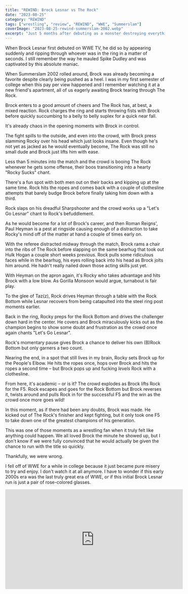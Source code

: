 ```yaml
---
title: "REWIND: Brock Lesnar vs The Rock"
date: "2023-08-25"
category: "REWIND"
tags: ["wrestling", "review", "REWIND", "WWE", "Summerslam"]
coverImage: "2023-08-25-rewind-summerslam-2002.webp"
excerpt: "Just 5 months after debuting as a monster destroying everything in his path, Brock Lesnar takes on The Rock for the WWE Undisputed Championship."
---
```


When Brock Lesnar first debuted on WWE TV, he did so by appearing suddenly and ripping through whoever was in the ring in a matter of seconds. I still remember the way he mauled Spike Dudley and was captivated by this absolute maniac.

When Summerslam 2002 rolled around, Brock was already becoming a favorite despite clearly being pushed as a heel. I was in my first semester of college when this pay per view happened and I remember watching it at a new friend's apartment, all of us eagerly awaiting Brock tearing through The Rock.

Brock enters to a good amount of cheers and The Rock has, at best, a mixed reaction. Rock charges the ring and starts throwing fists with Brock before quickly succumbing to a belly to belly suplex for a quick near fall.

It's already chaos in the opening moments with Brock in control.

The fight spills to the outside, and even into the crowd, with Brock press slamming Rocky over his head which just looks insane. Even though he's not yet as jacked as he would eventually become, The Rock was still no small dude and Brock just lifts him with ease.

Less than 5 minutes into the match and the crowd is booing The Rock whenever he gets some offense, their boos transitioning into a hearty "Rocky Sucks" chant.

There's a fun spot with both men out on their backs and kipping up at the same time. Rock hits the ropes and comes back with a couple of clothesline attempts that barely budge Brock before finally taking him down with a third.

Rock slaps on his dreadful Sharpshooter and the crowd works up a "Let's Go Lesnar" chant to Rock's befuddlement.

As he would become for a lot of Brock's career, and then Roman Reigns', Paul Heyman is a pest at ringside causing enough of a distraction to take Rocky's mind off of the matter at hand a couple of times early on.

With the referee distracted midway through the match, Brock rams a chair into the ribs of The Rock before slapping on the same bearhug that took out Hulk Hogan a couple short weeks previous. Rock pulls some ridiculous faces while in the bearhug, his eyes rolling back into his head as Brock jolts him around. He hadn't really nailed down those acting skills just yet.

With Heyman on the apron again, it's Rocky who takes advantage and hits Brock with a low blow. As Gorilla Monsoon would argue, turnabout is fair play.

To the glee of Taz(z), Rock drives Heyman through a table with the Rock Bottom while Lesnar recovers from being catapulted into the steel ring post moments earlier.

Back in the ring, Rocky preps for the Rock Bottom and drives the challenger down hard in the center. He covers and Brock miraculously kicks out as the champion begins to show some doubt and frustration as the crowd once again chants "Let's Go Lesnar".

Rock's momentary pause gives Brock a chance to deliver his own (B)Rock Bottom but only garners a two count.

Nearing the end, in a spot that still lives in my brain, Rocky sets Brock up for the People's Elbow. He hits the ropes once, hops over Brock and hits the ropes a second time – but Brock pops up and fucking *levels* Rock with a clothesline.

From here, it's academic – or is it? The crowd explodes as Brock lifts Rock for the F5. Rock escapes and goes for the Rock Bottom but Brock reverses it, twists around and pulls Rock in for the successful F5 and the win as the crowd once more goes wild!

In this moment, as if there had been any doubts, Brock was made. He kicked out of The Rock's finisher and kept fighting, but it only took one F5 to take down one of the greatest champions of his generation.

This was one of those moments as a wrestling fan when it truly felt like anything could happen. We all loved Brock the minute he showed up, but I don't know if we were fully convinced that he would actually be given the chance to run with the title so quickly.

Thankfully, we were wrong.

I fell off of WWE for a while in college because it just became pure misery to try and enjoy. I don't watch it at all anymore. I have to wonder if this early 2000s era was the last truly great era of WWE, or if this initial Brock Lesnar run is just a pair of rose-colored glasses.

<iframe width="560" height="315" src="https://www.youtube.com/embed/zOH89G2OLAU?si=jdtGlyOAooX9VvuR" title="YouTube video player" frameborder="0" allow="accelerometer; autoplay; clipboard-write; encrypted-media; gyroscope; picture-in-picture; web-share" allowfullscreen></iframe>